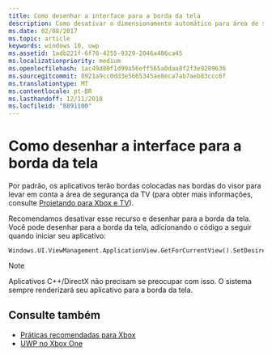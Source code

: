 ```yaml
---
title: Como desenhar a interface para a borda da tela
description: Como desativar o dimensionamento automático para área de segurança do título.
ms.date: 02/08/2017
ms.topic: article
keywords: windows 10, uwp
ms.assetid: 1adb221f-6f70-4255-9329-2046a486ca45
ms.localizationpriority: medium
ms.openlocfilehash: 1ac49d80f1d99a56eff565a0daa8f2f3e9289636
ms.sourcegitcommit: 8921a9cc0dd3e5665345ae8eca7ab7aeb83ccc6f
ms.translationtype: MT
ms.contentlocale: pt-BR
ms.lasthandoff: 12/11/2018
ms.locfileid: "8891100"
---
```

# <a name="how-to-draw-ui-to-the-edge-of-the-screen"></a>Como desenhar a interface para a borda da tela   
Por padrão, os aplicativos terão bordas colocadas nas bordas do visor para levar em conta a área de segurança da TV (para obter mais informações, consulte [Projetando para Xbox e TV](../design/devices/designing-for-tv.md#tv-safe-area)). 

Recomendamos desativar esse recurso e desenhar para a borda da tela. Você pode desenhar para a borda da tela, adicionando o código a seguir quando iniciar seu aplicativo:
   
```
Windows.UI.ViewManagement.ApplicationView.GetForCurrentView().SetDesiredBoundsMode(Windows.UI.ViewManagement.ApplicationViewBoundsMode.UseCoreWindow);
```
   
> [!NOTE]
> Aplicativos C++/DirectX não precisam se preocupar com isso. O sistema sempre renderizará seu aplicativo para a borda da tela.

## <a name="see-also"></a>Consulte também
- [Práticas recomendadas para Xbox](tailoring-for-xbox.md)
- [UWP no Xbox One](index.md)

